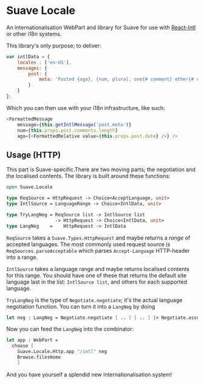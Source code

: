 # Suave Locale

An internationalisation WebPart and library for Suave for use with [React-Intl](https://github.com/yahoo/react-intl) or other i18n systems.

This library's only purpose; to deliver:

``` javascript
var intlData = {
    locales : ['en-US'],
    messages: {
        post: {
            meta: 'Posted {ago}, {num, plural, one{# comment} other{# comments}}'
        }
    }
};
```

Which you can then use with your i18n infrastructure, like such:

``` javascript
<FormattedMessage
    message={this.getIntlMessage('post.meta')}
    num={this.props.post.comments.length}
    ago={<FormattedRelative value={this.props.post.date} />} />
```

## Usage (HTTP)

This part is Suave-specific.There are two moving parts; the negotiation and the
localised contents. The library is built around these functions:

``` fsharp
open Suave.Locale

type ReqSource = HttpRequest -> Choice<AcceptLanguage, unit>
type IntlSource = LanguageRange -> Choice<IntlData, unit>

type TryLangNeg = ReqSource list -> IntlSource list
                  -> HttpRequest -> Choice<IntlData, unit>
type LangNeg    =    HttpRequest -> IntlData
```

`ReqSource` takes a `Suave.Types.HttpRequest` and maybe returns a *range* of
accepted languages. The most commonly used request source is
`ReqSources.parseAcceptable` which parses `Accept-Language` HTTP-header into a
range.

`IntlSource` takes a language range and maybe returns localised contents for
this range. You should have one of these that returns the default site language
last in the list: `IntlSource list`, and others for each supported language.

`TryLangNeg` is the type of `Negotiate.negotiate`; it's the actual language
negotiation function. You can turn it into a `LangNeg` by doing

``` fsharp
let neg : LangNeg = Negotiate.negotiate [ .. ] [ .. ] |> Negotiate.assumeSource
```

Now you can feed the `LangNeg` into the combinator:

``` fsharp
let app : WebPart =
  choose [
    Suave.Locale.Http.app "/intl" neg
    Browse.filesHome
    ]
```

And you have yourself a splendid new internationalisation system!